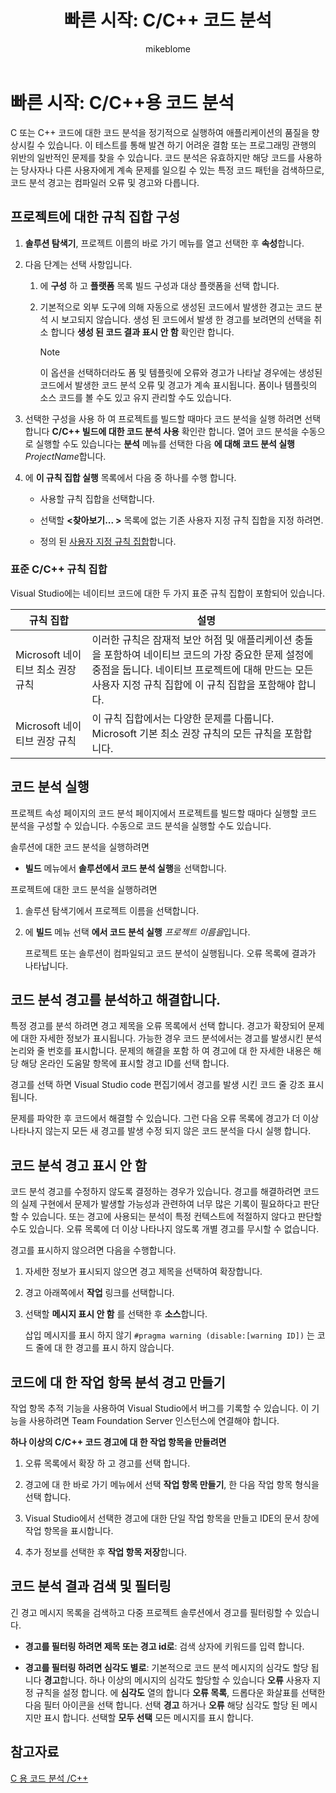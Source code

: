 ﻿---
title: '빠른 시작: C/C++ 코드 분석'
description: 정적 분석을 실행 C++ 일반적인 코딩 문제 및 결함을 검색할 Visual Studio에서 코드입니다.
ms.date: 11/04/2016
ms.topic: conceptual
helpviewer_keywords:
- C/C++ code analysis
- code analysis,C/C++
author: mikeblome
ms.author: mblome
manager: wpickett
ms.workload:
- cplusplus
ms.openlocfilehash: 039ffcd1717dba8ec3c76ae1ca4a691d60851ee5
ms.sourcegitcommit: 6196d0b7fdcb08ba6d28a8151ad36b8d1139f2cc
ms.translationtype: MT
ms.contentlocale: ko-KR
ms.lasthandoff: 05/07/2019
ms.locfileid: "65226087"
---
# <a name="quickstart-code-analysis-for-cc"></a>빠른 시작: C/C++용 코드 분석

C 또는 C++ 코드에 대한 코드 분석을 정기적으로 실행하여 애플리케이션의 품질을 향상시킬 수 있습니다. 이 테스트를 통해 발견 하기 어려운 결함 또는 프로그래밍 관행의 위반의 일반적인 문제를 찾을 수 있습니다. 코드 분석은 유효하지만 해당 코드를 사용하는 당사자나 다른 사용자에게 계속 문제를 일으킬 수 있는 특정 코드 패턴을 검색하므로, 코드 분석 경고는 컴파일러 오류 및 경고와 다릅니다.

## <a name="configure-rule-sets-for-a-project"></a>프로젝트에 대한 규칙 집합 구성

1. **솔루션 탐색기**, 프로젝트 이름의 바로 가기 메뉴를 열고 선택한 후 **속성**합니다.

2. 다음 단계는 선택 사항입니다.

    1. 에 **구성** 하 고 **플랫폼** 목록 빌드 구성과 대상 플랫폼을 선택 합니다.

    2. 기본적으로 외부 도구에 의해 자동으로 생성된 코드에서 발생한 경고는 코드 분석 시 보고되지 않습니다. 생성 된 코드에서 발생 한 경고를 보려면의 선택을 취소 합니다 **생성 된 코드 결과 표시 안 함** 확인란 합니다.

        > [!NOTE]
        > 이 옵션을 선택하더라도 폼 및 템플릿에 오류와 경고가 나타날 경우에는 생성된 코드에서 발생한 코드 분석 오류 및 경고가 계속 표시됩니다. 폼이나 템플릿의 소스 코드를 볼 수도 있고 유지 관리할 수도 있습니다.

3. 선택한 구성을 사용 하 여 프로젝트를 빌드할 때마다 코드 분석을 실행 하려면 선택 합니다 **C/C++ 빌드에 대한 코드 분석 사용** 확인란 합니다. 열어 코드 분석을 수동으로 실행할 수도 있습니다는 **분석** 메뉴를 선택한 다음 **에 대해 코드 분석 실행** *ProjectName*합니다.

4. 에 **이 규칙 집합 실행** 목록에서 다음 중 하나를 수행 합니다.

    - 사용할 규칙 집합을 선택합니다.

    - 선택할  **\<찾아보기... >** 목록에 없는 기존 사용자 지정 규칙 집합을 지정 하려면.

    - 정의 된 [사용자 지정 규칙 집합](../code-quality/how-to-create-a-custom-rule-set.md)합니다.

### <a name="standard-cc-rule-sets"></a>표준 C/C++ 규칙 집합

Visual Studio에는 네이티브 코드에 대한 두 가지 표준 규칙 집합이 포함되어 있습니다.

|규칙 집합|설명|
|--------------|-----------------|
|Microsoft 네이티브 최소 권장 규칙|이러한 규칙은 잠재적 보안 허점 및 애플리케이션 충돌을 포함하여 네이티브 코드의 가장 중요한 문제 설정에 중점을 둡니다. 네이티브 프로젝트에 대해 만드는 모든 사용자 지정 규칙 집합에 이 규칙 집합을 포함해야 합니다.|
|Microsoft 네이티브 권장 규칙|이 규칙 집합에서는 다양한 문제를 다룹니다. Microsoft 기본 최소 권장 규칙의 모든 규칙을 포함합니다.|

## <a name="run-code-analysis"></a>코드 분석 실행

프로젝트 속성 페이지의 코드 분석 페이지에서 프로젝트를 빌드할 때마다 실행할 코드 분석을 구성할 수 있습니다. 수동으로 코드 분석을 실행할 수도 있습니다.

솔루션에 대한 코드 분석을 실행하려면

- **빌드** 메뉴에서 **솔루션에서 코드 분석 실행**을 선택합니다.

프로젝트에 대한 코드 분석을 실행하려면

1. 솔루션 탐색기에서 프로젝트 이름을 선택합니다.

2. 에 **빌드** 메뉴 선택 **에서 코드 분석 실행** *프로젝트 이름을*입니다.

   프로젝트 또는 솔루션이 컴파일되고 코드 분석이 실행됩니다. 오류 목록에 결과가 나타납니다.

## <a name="analyze-and-resolve-code-analysis-warnings"></a>코드 분석 경고를 분석하고 해결합니다.

특정 경고를 분석 하려면 경고 제목을 오류 목록에서 선택 합니다. 경고가 확장되어 문제에 대한 자세한 정보가 표시됩니다. 가능한 경우 코드 분석에서는 경고를 발생시킨 분석 논리와 줄 번호를 표시합니다. 문제의 해결을 포함 하 여 경고에 대 한 자세한 내용은 해당 해당 온라인 도움말 항목에 표시할 경고 ID를 선택 합니다.

경고를 선택 하면 Visual Studio code 편집기에서 경고를 발생 시킨 코드 줄 강조 표시 됩니다.

문제를 파악한 후 코드에서 해결할 수 있습니다. 그런 다음 오류 목록에 경고가 더 이상 나타나지 않는지 모든 새 경고를 발생 수정 되지 않은 코드 분석을 다시 실행 합니다.

## <a name="suppress-code-analysis-warnings"></a>코드 분석 경고 표시 안 함

코드 분석 경고를 수정하지 않도록 결정하는 경우가 있습니다. 경고를 해결하려면 코드의 실제 구현에서 문제가 발생할 가능성과 관련하여 너무 많은 기록이 필요하다고 판단할 수 있습니다. 또는 경고에 사용되는 분석이 특정 컨텍스트에 적절하지 않다고 판단할 수도 있습니다. 오류 목록에 더 이상 나타나지 않도록 개별 경고를 무시할 수 없습니다.

경고를 표시하지 않으려면 다음을 수행합니다.

1. 자세한 정보가 표시되지 않으면 경고 제목을 선택하여 확장합니다.

2. 경고 아래쪽에서 **작업** 링크를 선택합니다.

3. 선택할 **메시지 표시 안 함** 를 선택한 후 **소스**합니다.

   삽입 메시지를 표시 하지 않기 `#pragma warning (disable:[warning ID])` 는 코드 줄에 대 한 경고를 표시 하지 않습니다.

## <a name="create-work-items-for-code-analysis-warnings"></a>코드에 대 한 작업 항목 분석 경고 만들기

작업 항목 추적 기능을 사용하여 Visual Studio에서 버그를 기록할 수 있습니다. 이 기능을 사용하려면 Team Foundation Server 인스턴스에 연결해야 합니다.

**하나 이상의 C/C++ 코드 경고에 대 한 작업 항목을 만들려면**

1. 오류 목록에서 확장 하 고 경고를 선택 합니다.

2. 경고에 대 한 바로 가기 메뉴에서 선택 **작업 항목 만들기**, 한 다음 작업 항목 형식을 선택 합니다.

3. Visual Studio에서 선택한 경고에 대한 단일 작업 항목을 만들고 IDE의 문서 창에 작업 항목을 표시합니다.

4. 추가 정보를 선택한 후 **작업 항목 저장**합니다.

## <a name="search-and-filter-code-analysis-results"></a>코드 분석 결과 검색 및 필터링

긴 경고 메시지 목록을 검색하고 다중 프로젝트 솔루션에서 경고를 필터링할 수 있습니다.

- **경고를 필터링 하려면 제목 또는 경고 id로**: 검색 상자에 키워드를 입력 합니다.

- **경고를 필터링 하려면 심각도 별로**: 기본적으로 코드 분석 메시지의 심각도 할당 됩니다 **경고**합니다. 하나 이상의 메시지의 심각도 할당할 수 있습니다 **오류** 사용자 지정 규칙을 설정 합니다. 에 **심각도** 열의 합니다 **오류 목록**, 드롭다운 화살표를 선택한 다음 필터 아이콘을 선택 합니다. 선택 **경고** 하거나 **오류** 해당 심각도 할당 된 메시지만 표시 합니다. 선택할 **모두 선택** 모든 메시지를 표시 합니다.

## <a name="see-also"></a>참고자료

[C 용 코드 분석 /C++](../code-quality/code-analysis-for-c-cpp-overview.md)
